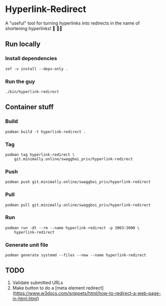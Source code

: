 # Hyperlink-Redirect

A "useful" tool for turning hyperlinks into redirects in the name of shortening hyperlinks! 🧠 🧑‍🔬

## Run locally

### Install dependencies

    zef -v install --deps-only .

### Run the guy

    ./bin/hyperlink-redirect

## Container stuff

### Build

    podman build -t hyperlink-redirect .

### Tag

    podman tag hyperlink-redirect \
        git.minimally.online/swaggboi_priv/hyperlink-redirect

### Push

    podman push git.minimally.online/swaggboi_priv/hyperlink-redirect

### Pull

    podman pull git.minimally.online/swaggboi_priv/hyperlink-redirect

### Run

    podman run -dt --rm --name hyperlink-redirect -p 3003:3000 \
        hyperlink-redirect

### Generate unit file

    podman generate systemd --files --new --name hyperlink-redirect

## TODO

1. Validate submitted URLs
1. Make button to do a [meta element redirect]
   (https://www.w3docs.com/snippets/html/how-to-redirect-a-web-page-in-html.html)
